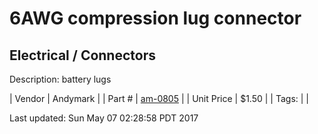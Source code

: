 # 6AWG compression lug connector
## Electrical / Connectors
Description: 	battery lugs 

| Vendor | Andymark | 
| Part # | [am-0805](http://www.andymark.com/product-p/am-0805.htm) | 
| Unit Price | $1.50 | 
| Tags: |  | 

Last updated: Sun May 07 02:28:58 PDT 2017